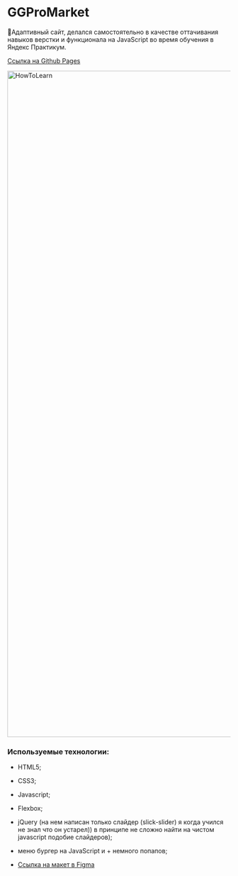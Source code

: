# GGProMarket

🔨Адаптивный сайт, делался самостоятельно в качестве оттачивания навыков верстки и функционала на JavaScript во время обучения в Яндекс Практикум.

[Ссылка на Github Pages](https://mikhailyandex.github.io/promarket/)

<img width="1503" alt="HowToLearn" src="https://user-images.githubusercontent.com/114576286/220314875-fb0e1705-2103-4ea3-b588-0bbe0ca49f68.png">

### Используемые технологии:
* HTML5;
* CSS3;
* Javascript;
* Flexbox;
* jQuery (на нем написан только слайдер (slick-slider) я когда учился не знал что он устарел)) в принципе не сложно найти на чистом javascript подобие слайдеров);
* меню бургер на JavaScript и + немного попапов;

* [Ссылка на макет в Figma](https://www.figma.com/file/ezGT0hJifnkuA704mqLkSF/GGPromarket-(Copy)?node-id=0%3A1&t=5mEMAV2EmYNDdlRe-0)
